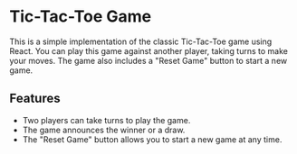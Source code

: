 # Tic-Tac-Toe Game

This is a simple implementation of the classic Tic-Tac-Toe game using React. You can play this game against another player, taking turns to make your moves. The game also includes a "Reset Game" button to start a new game.

## Features

- Two players can take turns to play the game.
- The game announces the winner or a draw.
- The "Reset Game" button allows you to start a new game at any time.
